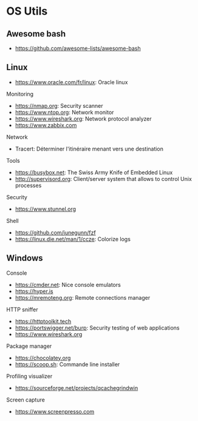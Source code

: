 # OS Utils

## Awesome bash
- https://github.com/awesome-lists/awesome-bash

## Linux
- https://www.oracle.com/fr/linux: Oracle linux


Monitoring
* https://nmap.org: Security scanner
* https://www.ntop.org: Network monitor
* https://www.wireshark.org: Network protocol analyzer
* https://www.zabbix.com

Network
* Tracert: Déterminer l'itinéraire menant vers une destination

Tools
* https://busybox.net: The Swiss Army Knife of Embedded Linux
* http://supervisord.org: Client/server system that allows to control Unix processes

Security
* https://www.stunnel.org

Shell
* https://github.com/junegunn/fzf
* https://linux.die.net/man/1/ccze: Colorize logs

## Windows
Console
* https://cmder.net: Nice console emulators
* https://hyper.is
* https://mremoteng.org: Remote connections manager

HTTP sniffer
- https://httptoolkit.tech
- https://portswigger.net/burp: Security testing of web applications
- https://www.wireshark.org

Package manager
* https://chocolatey.org
* https://scoop.sh: Commande line installer

Profiling visualizer
* https://sourceforge.net/projects/qcachegrindwin

Screen capture
* https://www.screenpresso.com

